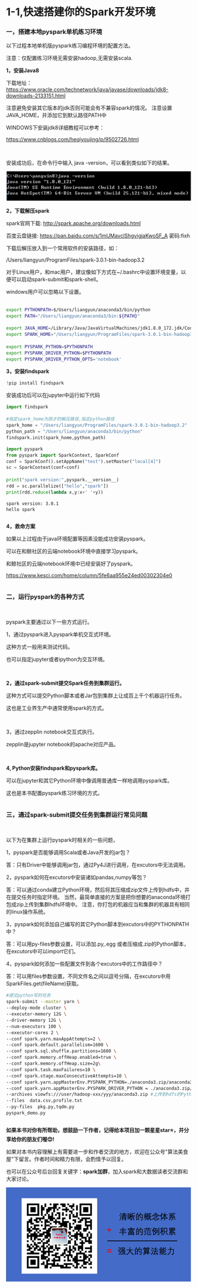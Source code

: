 # 1-1,快速搭建你的Spark开发环境



### 一，搭建本地pyspark单机练习环境


以下过程本地单机版pyspark练习编程环境的配置方法。

注意：仅配置练习环境无需安装hadoop,无需安装scala.


**1，安装Java8**

下载地址：https://www.oracle.com/technetwork/java/javase/downloads/jdk8-downloads-2133151.html

注意避免安装其它版本的jdk否则可能会有不兼容spark的情况。
注意设置JAVA_HOME，并添加它到默认路径PATH中

WINDOWS下安装jdk8详细教程可以参考：

https://www.cnblogs.com/heqiyoujing/p/9502726.html

<br/>

安装成功后，在命令行中输入 java -version，可以看到类似如下的结果。

![](./data/java_version提示.png)



**2，下载解压spark**

spark官网下载: http://spark.apache.org/downloads.html

百度云盘链接: https://pan.baidu.com/s/1mUMavclShgvigjaKwoSF_A  密码:fixh

下载后解压放入到一个常用软件的安装路径，如：

/Users/liangyun/ProgramFiles/spark-3.0.1-bin-hadoop3.2



<!-- #region -->
对于Linux用户，和mac用户，建议像如下方式在~/.bashrc中设置环境变量，以便可以启动spark-submit和spark-shell。

windows用户可以忽略以下设置。

```bash

export PYTHONPATH=$/Users/liangyun/anaconda3/bin/python
export PATH="/Users/liangyun/anaconda3/bin:${PATH}"

export JAVA_HOME=/Library/Java/JavaVirtualMachines/jdk1.8.0_172.jdk/Contents/Home
export SPARK_HOME="/Users/liangyun/ProgramFiles/spark-3.0.1-bin-hadoop3.2"

export PYSPARK_PYTHON=$PYTHONPATH
export PYSPARK_DRIVER_PYTHON=$PYTHONPATH
export PYSPARK_DRIVER_PYTHON_OPTS='notebook'

```
<!-- #endregion -->

<!-- #region -->
**3，安装findspark**

```python
!pip install findspark
```

安装成功后可以在jupyter中运行如下代码
<!-- #endregion -->

```python
import findspark

#指定spark_home为刚才的解压路径,指定python路径
spark_home = "/Users/liangyun/ProgramFiles/spark-3.0.1-bin-hadoop3.2"
python_path = "/Users/liangyun/anaconda3/bin/python"
findspark.init(spark_home,python_path)

```

```python
import pyspark 
from pyspark import SparkContext, SparkConf
conf = SparkConf().setAppName("test").setMaster("local[4]")
sc = SparkContext(conf=conf)

print("spark version:",pyspark.__version__)
rdd = sc.parallelize(["hello","spark"])
print(rdd.reduce(lambda x,y:x+' '+y))

```

```
spark version: 3.0.1
hello spark
```

```python

```

<!-- #region -->
**4，救命方案**

如果以上过程由于java环境配置等因素没能成功安装pyspark。

可以在和鲸社区的云端notebook环境中直接学习pyspark。

和鲸社区的云端notebook环境中已经安装好了pyspark。


https://www.kesci.com/home/column/5fe6aa955e24ed00302304e0

<!-- #endregion -->

```python

```

<!-- #region -->
### 二，运行pyspark的各种方式

<br/>


pyspark主要通过以下一些方式运行。

1，通过pyspark进入pyspark单机交互式环境。

这种方式一般用来测试代码。

也可以指定jupyter或者ipython为交互环境。

<br/>


**2，通过spark-submit提交Spark任务到集群运行。**

这种方式可以提交Python脚本或者Jar包到集群上让成百上千个机器运行任务。

这也是工业界生产中通常使用spark的方式。

<br/>

3，通过zepplin notebook交互式执行。

zepplin是jupyter notebook的apache对应产品。


<br/>

**4, Python安装findspark和pyspark库。**

可以在jupyter和其它Python环境中像调用普通库一样地调用pyspark库。

这也是本书配置pyspark练习环境的方式。



<!-- #endregion -->

```python

```

<!-- #region -->
### 三，通过spark-submit提交任务到集群运行常见问题

<br/>


以下为在集群上运行pyspark时相关的一些问题，

1，pyspark是否能够调用Scala或者Java开发的jar包？

答：只有Driver中能够调用jar包，通过Py4J进行调用，在excutors中无法调用。

2，pyspark如何在excutors中安装诸如pandas,numpy等包？

答：可以通过conda建立Python环境，然后将其压缩成zip文件上传到hdfs中，并在提交任务时指定环境。
当然，最简单直接的方案是把你想要的anaconda环境打包成zip上传到集群hdfs环境中。
注意，你打包的机器应当和集群的机器具有相同的linux操作系统。


3，pyspark如何添加自己编写的其它Python脚本到excutors中的PYTHONPATH中？

答：可以用py-files参数设置，可以添加.py,.egg 或者压缩成.zip的Python脚本，在excutors中可以import它们。

4，pyspark如何添加一些配置文件到各个excutors中的工作路径中？

答：可以用files参数设置，不同文件名之间以逗号分隔，在excutors中用SparkFiles.get(fileName)获取。
<!-- #endregion -->

<!-- #region -->

```bash
#提交python写的任务
spark-submit --master yarn \
--deploy-mode cluster \
--executor-memory 12G \
--driver-memory 12G \
--num-executors 100 \
--executor-cores 2 \
--conf spark.yarn.maxAppAttempts=2 \
--conf spark.default.parallelism=1600 \
--conf spark.sql.shuffle.partitions=1600 \
--conf spark.memory.offHeap.enabled=true \
--conf spark.memory.offHeap.size=2g\
--conf spark.task.maxFailures=10 \
--conf spark.stage.maxConsecutiveAttempts=10 \
--conf spark.yarn.appMasterEnv.PYSPARK_PYTHON=./anaconda3.zip/anaconda3/bin/python #指定excutors的Python环境
--conf spark.yarn.appMasterEnv.PYSPARK_DRIVER_PYTHON = ./anaconda3.zip/anaconda3/bin/python  #cluster模式时候设置
--archives viewfs:///user/hadoop-xxx/yyy/anaconda3.zip #上传到hdfs的Python环境
--files  data.csv,profile.txt
--py-files  pkg.py,tqdm.py
pyspark_demo.py 
```
<!-- #endregion -->

```python

```

**如果本书对你有所帮助，想鼓励一下作者，记得给本项目加一颗星星star⭐️，并分享给你的朋友们喔😊!** 

如果对本书内容理解上有需要进一步和作者交流的地方，欢迎在公众号"算法美食屋"下留言。作者时间和精力有限，会酌情予以回复。

也可以在公众号后台回复关键字：**spark加群**，加入spark和大数据读者交流群和大家讨论。

![image.png](./data/Python与算法之美.png)
